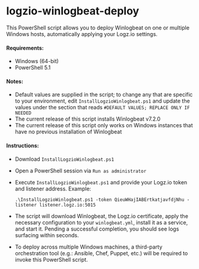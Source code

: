 # logzio-winlogbeat-deploy

This PowerShell script allows you to deploy Winlogbeat on one or multiple Windows hosts, automatically applying your Logz.io settings.

#### Requirements:

* Windows (64-bit)
* PowerShell 5.1

#### Notes:

* Default values are supplied in the script; to change any that are specific to your environment, edit `InstallLogzioWinlogbeat.ps1` and update the values under the section that reads `#DEFAULT VALUES; REPLACE ONLY IF NEEDED`
* The current release of this script installs Winlogbeat v7.2.0
* The current release of this script only works on Windows instances that have no previous installation of Winlogbeat

#### Instructions:

* Download `InstallLogzioWinlogbeat.ps1`
* Open a PowerShell session via `Run as administrator`
* Execute `InstallLogzioWinlogbeat.ps1` and provide your Logz.io token and listener address. Example:

  `.\InstallLogzioWinlogbeat.ps1 -token QieuWHajIABErtkatjavfdjNhu -listener listener.logz.io:5015`
 
* The script will download Winlogbeat, the Logz.io certificate, apply the necessary configuration to your `winlogbeat.yml`, install it as a service, and start it. Pending a successful completion, you should see logs surfacing within seconds.
* To deploy across multiple Windows machines, a third-party orchestration tool (e.g.: Ansible, Chef, Puppet, etc.) will be required to invoke this PowerShell script.

